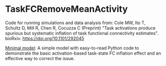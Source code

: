 # TaskFCRemoveMeanActivity

Code for running simulations and data analysis from:
Cole MW, Ito T, Schultz D, Mill R, Chen R, Cocuzza C (Preprint) "Task activations produce spurious but systematic inflation of task functional connectivity estimates". bioRxiv. https://doi.org/10.1101/292045

[Minimal model](minimalmodel/MinimalModel.ipynb): A simple model with easy-to-read Python code to demonstrate the basic activation-based task-state FC inflation effect and an effective way to correct the issue.
